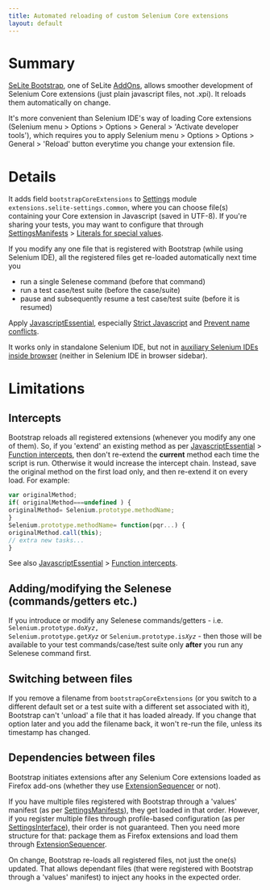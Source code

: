 ```yaml
---
title: Automated reloading of custom Selenium Core extensions
layout: default
---
```


# Summary #
[SeLite Bootstrap](https://addons.mozilla.org/en-US/firefox/addon/SeLite-Bootstrap/versions/), one of SeLite [AddOns](AddOns), allows smoother development of Selenium Core extensions (just plain javascript files, not .xpi). It reloads them automatically on change.

It's more convenient than Selenium IDE's way of loading Core extensions (Selenium menu > Options > Options > General > 'Activate developer tools'), which requires you to apply Selenium menu > Options > Options > General > 'Reload' button everytime you change your extension file.

# Details #
It adds field `bootstrapCoreExtensions` to [Settings](Settings) module `extensions.selite-settings.common`, where you can choose file(s) containing your Core extension in Javascript (saved in UTF-8). If you're sharing your tests, you may want to configure that through [SettingsManifests](SettingsManifests) > [Literals for special values](SettingsManifests#literals-for-special-values).

If you modify any one file that is registered with Bootstrap (while using Selenium IDE), all the registered files get re-loaded automatically next time you

  * run a single Selenese command (before that command)
  * run a test case/test suite (before the case/suite)
  * pause and subsequently resume a test case/test suite (before it is resumed)

Apply [JavascriptEssential](JavascriptEssential), especially [Strict Javascript](JavascriptEssential#strict-javascript) and [Prevent name conflicts](JavascriptEssential#prevent-name-conflicts).

It works only in standalone Selenium IDE, but not in [auxiliary Selenium IDEs inside browser](SeleniumIDE#auxiliary-selenium-ides-inside_browser) (neither in Selenium IDE in browser sidebar).

# Limitations #

## Intercepts ##
Bootstrap reloads all registered extensions (whenever you modify any one of them). So, if you 'extend' an existing method as per [JavascriptEssential](JavascriptEssential) > [Function intercepts](JavascriptEssential#function-intercepts), then don't re-extend the __current__ method each time the script is run. Otherwise it would increase the intercept chain. Instead, save the original method on the first load only, and then re-extend it on every load. For example:

```js
var originalMethod;
if( originalMethod===undefined ) {
originalMethod= Selenium.prototype.methodName;
}
Selenium.prototype.methodName= function(pqr...) {
originalMethod.call(this);
// extra new tasks...
}
```
See also [JavascriptEssential](JavascriptEssential) > [Function intercepts](JavascriptEssential#function-intercepts).

## Adding/modifying the Selenese (commands/getters etc.) ##
If you introduce or modify any Selenese commands/getters - i.e. <code>Selenium.prototype.do<em>Xyz</em>, Selenium.prototype.get<em>Xyz</em></code> or <code>Selenium.prototype.is<em>Xyz</em></code> - then those will be available to your test commands/case/test suite only **after** you run any Selenese command first. <!-- TODO don't know why -->

## Switching between files ##
If you remove a filename from `bootstrapCoreExtensions` (or you switch to a different default set or a test suite with a different set associated with it), Bootstrap can't 'unload' a file that it has loaded already. If you change that option later and you add the filename back, it won't re-run the file, unless its timestamp has changed.

## Dependencies between files ##
Bootstrap initiates extensions after any Selenium Core extensions loaded as Firefox add-ons (whether they use [ExtensionSequencer](ExtensionSequencer) or not).

If you have multiple files registered with Bootstrap through a 'values' manifest (as per [SettingsManifests](SettingsManifests)), they get loaded in that order. However, if you register multiple files through profile-based configuration (as per [SettingsInterface](SettingsInterface)), their order is not guaranteed. Then you need more structure for that: package them as Firefox extensions and load them through [ExtensionSequencer](ExtensionSequencer).

On change, Bootstrap re-loads all registered files, not just the one(s) updated. That allows dependant files (that were registered with Bootstrap through a 'values' manifest) to inject any hooks in the expected order.